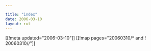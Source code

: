 ```yaml
---

title: "index"
date: 2006-03-10
layout: rut
---
```


[[!meta updated="2006-03-10"]]
[[!map pages="20060310/* and ! 20060310/*/*"]]
